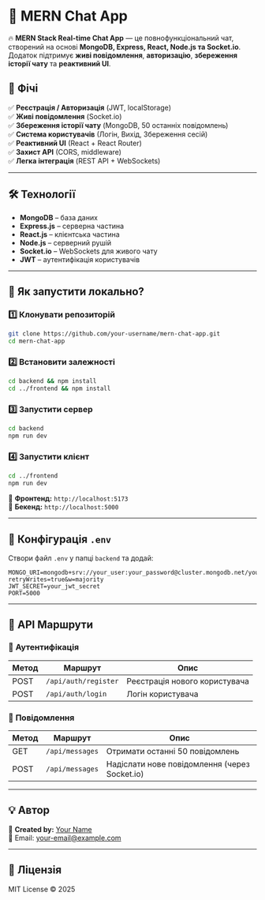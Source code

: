# 📢 MERN Chat App

🔥 **MERN Stack Real-time Chat App** — це повнофункціональний чат, створений на основі **MongoDB, Express, React, Node.js та Socket.io**. Додаток підтримує **живі повідомлення**, **авторизацію**, **збереження історії чату** та **реактивний UI**.

## 🚀 Фічі
✅ **Реєстрація / Авторизація** (JWT, localStorage)  
✅ **Живі повідомлення** (Socket.io)  
✅ **Збереження історії чату** (MongoDB, 50 останніх повідомлень)  
✅ **Система користувачів** (Логін, Вихід, Збереження сесій)  
✅ **Реактивний UI** (React + React Router)  
✅ **Захист API** (CORS, middleware)  
✅ **Легка інтеграція** (REST API + WebSockets)  

---

## 🛠 Технології
- **MongoDB** – база даних
- **Express.js** – серверна частина
- **React.js** – клієнтська частина
- **Node.js** – серверний рушій
- **Socket.io** – WebSockets для живого чату
- **JWT** – аутентифікація користувачів

---

## 📌 Як запустити локально?

### 1️⃣ Клонувати репозиторій
```sh
git clone https://github.com/your-username/mern-chat-app.git
cd mern-chat-app
```

### 2️⃣ Встановити залежності
```sh
cd backend && npm install
cd ../frontend && npm install
```

### 3️⃣ Запустити сервер
```sh
cd backend
npm run dev
```

### 4️⃣ Запустити клієнт
```sh
cd ../frontend
npm run dev
```

🔹 **Фронтенд:** `http://localhost:5173`  
🔹 **Бекенд:** `http://localhost:5000`  

---

## 🔧 Конфігурація `.env`
Створи файл `.env` у папці `backend` та додай:
```
MONGO_URI=mongodb+srv://your_user:your_password@cluster.mongodb.net/your_db?retryWrites=true&w=majority
JWT_SECRET=your_jwt_secret
PORT=5000
```

---

## 📜 API Маршрути
### 🔹 **Аутентифікація**
| Метод | Маршрут | Опис |
|--------|---------|-------------|
| POST | `/api/auth/register` | Реєстрація нового користувача |
| POST | `/api/auth/login` | Логін користувача |

### 🔹 **Повідомлення**
| Метод | Маршрут | Опис |
|--------|---------|-------------|
| GET | `/api/messages` | Отримати останні 50 повідомлень |
| POST | `/api/messages` | Надіслати нове повідомлення (через Socket.io) |

---

## 💡 Автор
🔹 **Created by:** [Your Name](https://github.com/your-username)  
📧 Email: your-email@example.com

---

## 📜 Ліцензія
MIT License © 2025

